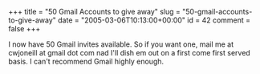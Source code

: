 +++
title = "50 Gmail Accounts to give away"
slug = "50-gmail-accounts-to-give-away"
date = "2005-03-06T10:13:00+00:00"
id = 42
comment = false
+++

I now have 50 Gmail invites available. So if you want one, mail me at cwjoneill at gmail dot com nad I'll dish em out on a first come first served basis. I can't recommend Gmail highly enough.
